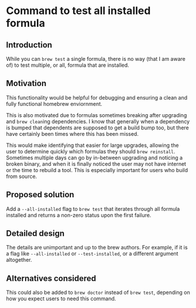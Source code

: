 # Command to test all installed formula
## Introduction
While you can `brew test` a single formula, there is no way (that I am aware of)
to test multiple, or all, formula that are installed.

## Motivation
This functionality would be helpful for debugging and ensuring a clean and fully
functional homebrew enviornment.

This is also motivated due to formulas sometimes breaking after upgrading and
`brew clean`ing dependencies. I know that generally when a dependency is bumped
that dependents are supposed to get a build bump too, but there have certainly
been times where this has been missed.

This would make identifying that easier for large upgrades, allowing the user
to determine quickly which formulas they should `brew reinstall`. Sometimes
multiple days can go by in-between upgrading and noticing a broken binary, and
when it is finally noticed the user may not have internet or the time to
rebuild a tool. This is especially important for users who build from source.

## Proposed solution
Add a `--all-installed` flag to `brew test` that iterates through all formula
installed and returns a non-zero status upon the first failure.

## Detailed design
The details are unimportant and up to the brew authors. For example, if it is
a flag like `--all-installed` or `--test-installed`, or a different argument
altogether.

## Alternatives considered
This could also be added to `brew doctor` instead of `brew test`, depending on
how you expect users to need this command.
